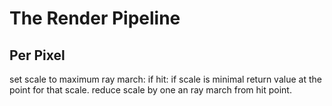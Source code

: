 # The Render Pipeline

## Per Pixel

set scale to maximum
ray march:
    if hit:
        if scale is minimal return value at the point for that scale.
        reduce scale by one an ray march from hit point.
